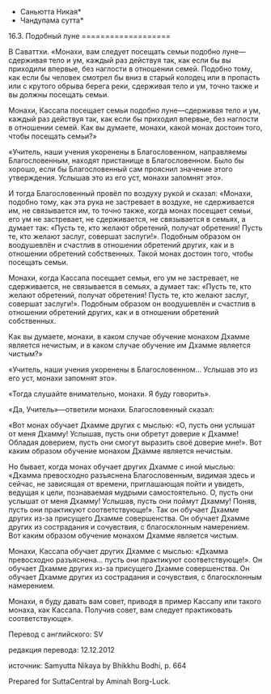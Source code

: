 * Саньютта Никая*
* Чандупама сутта*

16\.3\. Подобный луне
\=\=\=\=\=\=\=\=\=\=\=\=\=\=\=\=\=\=\=

В Саваттхи\. «Монахи, вам следует посещать семьи подобно луне—сдерживая тело и ум, каждый раз действуя так, как если бы вы приходили впервые, без наглости в отношении семей\. Подобно тому, как если бы человек смотрел бы вниз в старый колодец или в пропасть или с крутого обрыва берега реки, сдерживая тело и ум, точно также и вы должны посещать семьи\.

Монахи, Кассапа посещает семьи подобно луне—сдерживая тело и ум, каждый раз действуя так, как если бы приходил впервые, без наглости в отношении семей\. Как вы думаете, монахи, какой монах достоин того, чтобы посещать семьи?»

«Учитель, наши учения укоренены в Благословенном, направляемы Благословенным, находят пристанище в Благословенном\. Было бы хорошо, если бы Благословенный сам прояснил значение этого утверждения\. Услышав это из его уст, монахи запомнят это»\.

И тогда Благословенный провёл по воздуху рукой и сказал: «Монахи, подобно тому, как эта рука не застревает в воздухе, не сдерживается им, не связывается им, то точно также, когда монах посещает семьи, его ум не застревает, не сдерживается, не связывается в семьях, а думает так: «Пусть те, кто желают обретений, получат обретения\! Пусть те, кто желают заслуг, совершат заслуги\!»\. Подобным образом он воодушевлён и счастлив в отношении обретений других, как и в отношении обретений собственных\. Такой монах достоин того, чтобы посещать семьи\.

Монахи, когда Кассапа посещает семьи, его ум не застревает, не сдерживается, не связывается в семьях, а думает так: «Пусть те, кто желают обретений, получат обретения\! Пусть те, кто желают заслуг, совершат заслуги\!»\. Подобным образом он воодушевлён и счастлив в отношении обретений других, как и в отношении обретений собственных\.

Как вы думаете, монахи, в каком случае обучение монахом Дхамме является нечистым, и в каком случае обучение им Дхамме является чистым?»

«Учитель, наши учения укоренены в Благословенном… Услышав это из его уст, монахи запомнят это»\.

«Тогда слушайте внимательно, монахи\. Я буду говорить»\.

«Да, Учитель»—ответили монахи\. Благословенный сказал:

«Вот монах обучает Дхамме других с мыслью: «О, пусть они услышат от меня Дхамму\! Услышав, пусть они обретут доверие к Дхамме\! Обладая доверием, пусть они смогут выразить своё доверие мне\!»\. Вот каким образом обучение монахом Дхамме является нечистым\.

Но бывает, когда монах обучает других Дхамме с иной мыслью: «Дхамма превосходно разъяснена Благословенным, видимая здесь и сейчас, не зависящая от времени, приглашающая пойти и увидеть, ведущая к цели, познаваемая мудрыми самостоятельно\. О, пусть они услышат от меня Дхамму\! Услышав, пусть они поймут Дхамму\! Поняв, пусть они практикуют соответствующе\!»\. Так он обучает Дхамме других из\-за присущего Дхамме совершенства\. Он обучает Дхамме других из сострадания и сочувствия, с благосклонным намерением\. Вот каким образом обучение монахом Дхамме является чистым\.

Монахи, Кассапа обучает других Дхамме с мыслью: «Дхамма превосходно разъяснена… пусть они практикуют соответствующе\!»\. Он обучает Дхамме других из\-за присущего Дхамме совершенства\. Он обучает Дхамме других из сострадания и сочувствия, с благосклонным намерением\.

Монахи, я буду давать вам совет, приводя в пример Кассапу или такого монаха, как Кассапа\. Получив совет, вам следует практиковать соответствующе»\.

Перевод с английского: SV

редакция перевода: 12\.12\.2012

источник: Samyutta Nikaya by Bhikkhu Bodhi, p\. 664

Prepared for SuttaCentral by Aminah Borg\-Luck\.